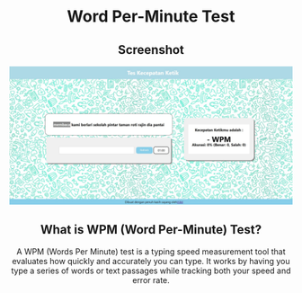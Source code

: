 <center>
  <h1>Word Per-Minute Test</h1>
<h2>Screenshot</h2>
<img src="https://raw.githubusercontent.com/Saroyann/word-perminute-test/refs/heads/master/asset/a%201.jpg">
<h2>What is WPM (Word Per-Minute) Test?</h2>
<p>A WPM (Words Per Minute) test is a typing speed measurement tool that evaluates how quickly and accurately you can type. It works by having you type a series of words or text passages while tracking both your speed and error rate.</p>
</center>
